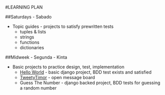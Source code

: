 #LEARNING PLAN

##Saturdays - Sabado
- Topic guides - projects to satisfy prewritten tests
  - tuples & lists
  - strings
  - functions
  - dictionaries


##Midweek - Segunda - Kinta
- Basic projects to practice design, test, implementation
  - [Hello World](https://github.com/pykafe/HelloWorld) - basic django project, BDD test exists and satisfied
  - [TweetyTimor](https://github.com/pykafe/tweetytimor) - open message board
  - Guess The Number - django backed project, BDD tests for guessing a random number


